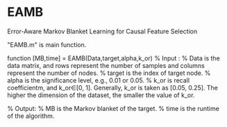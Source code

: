 # EAMB
Error-Aware Markov Blanket Learning for Causal Feature Selection

"EAMB.m" is main function.

function [MB,time] = EAMB(Data,target,alpha,k_or)
% Input :
% Data is the data matrix, and rows represent the number of samples and columns represent the number of nodes.
% target is the index of target node.
% alpha is the significance level, e.g., 0.01 or 0.05.
%  k_or is recall coefficientm, and k_or∈[0, 1]. Generally, k_or is taken as [0.05, 0.25]. The higher the dimension of the dataset, the smaller the value of k_or.

% Output:
% MB is the Markov blanket of the target.
% time is the runtime of the algorithm.
